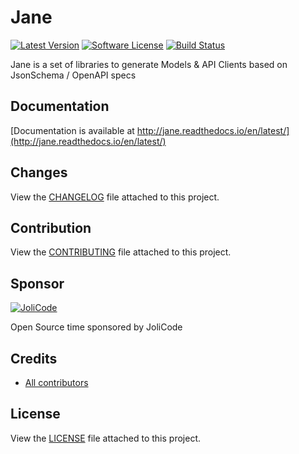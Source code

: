 # Jane


[![Latest Version](https://img.shields.io/github/release/janephp/janephp.svg?style=flat-square)](https://github.com/janephp/janephp/releases)
[![Software License](https://img.shields.io/badge/license-MIT-brightgreen.svg?style=flat-square)](LICENSE)
[![Build Status](https://img.shields.io/travis/janephp/janephp.svg?style=flat-square)](https://travis-ci.org/janephp/janephp)

Jane is a set of libraries to generate Models & API Clients based on JsonSchema / OpenAPI specs

## Documentation

[Documentation is available at http://jane.readthedocs.io/en/latest/](http://jane.readthedocs.io/en/latest/)

## Changes

View the [CHANGELOG](CHANGELOG.md) file attached to this project.

## Contribution

View the [CONTRIBUTING](CONTRIBUTING.md) file attached to this project.

## Sponsor

[![JoliCode](https://jolicode.com/images/logo.svg)](https://jolicode.com)

Open Source time sponsored by JoliCode

## Credits

* [All contributors](https://github.com/janephp/jane/graphs/contributors)

## License

View the [LICENSE](LICENSE) file attached to this project.
